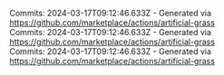 Commits: 2024-03-17T09:12:46.633Z - Generated via https://github.com/marketplace/actions/artificial-grass
<br>
Commits: 2024-03-17T09:12:46.633Z - Generated via https://github.com/marketplace/actions/artificial-grass
<br>
Commits: 2024-03-17T09:12:46.633Z - Generated via https://github.com/marketplace/actions/artificial-grass
<br>
